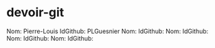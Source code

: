 # devoir-git
Nom: Pierre-Louis                IdGithub: PLGuesnier
Nom:                 IdGithub:
Nom:                 IdGithub:
Nom:                 IdGithub:
Nom:                 IdGithub:
